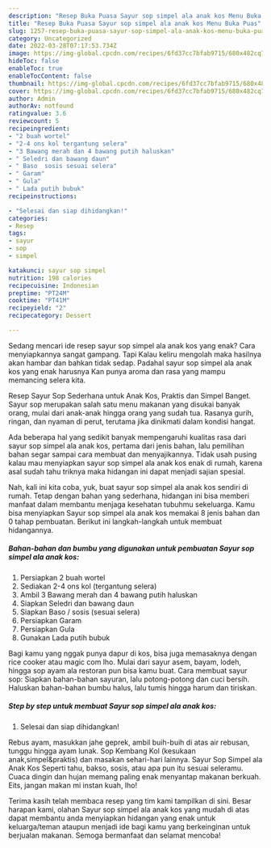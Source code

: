 ```yaml
---
description: "Resep Buka Puasa Sayur sop simpel ala anak kos Menu Buka Puas"
title: "Resep Buka Puasa Sayur sop simpel ala anak kos Menu Buka Puas"
slug: 1257-resep-buka-puasa-sayur-sop-simpel-ala-anak-kos-menu-buka-puas
category: Uncategorized
date: 2022-03-28T07:17:53.734Z
image: https://img-global.cpcdn.com/recipes/6fd37cc7bfab9715/680x482cq70/sayur-sop-simpel-ala-anak-kos-foto-resep-utama.jpg
hideToc: false
enableToc: true
enableTocContent: false
thumbnail: https://img-global.cpcdn.com/recipes/6fd37cc7bfab9715/680x482cq70/sayur-sop-simpel-ala-anak-kos-foto-resep-utama.jpg
cover: https://img-global.cpcdn.com/recipes/6fd37cc7bfab9715/680x482cq70/sayur-sop-simpel-ala-anak-kos-foto-resep-utama.jpg
author: Admin
authorAv: notfound
ratingvalue: 3.6
reviewcount: 5
recipeingredient:
- "2 buah wortel"
- "2-4 ons kol tergantung selera"
- "3 Bawang merah dan 4 bawang putih haluskan"
- " Seledri dan bawang daun"
- " Baso  sosis sesuai selera"
- " Garam"
- " Gula"
- " Lada putih bubuk"
recipeinstructions:

- "Selesai dan siap dihidangkan!"
categories:
- Resep
tags:
- sayur
- sop
- simpel

katakunci: sayur sop simpel 
nutrition: 198 calories
recipecuisine: Indonesian
preptime: "PT24M"
cooktime: "PT41M"
recipeyield: "2"
recipecategory: Dessert

---
```



Sedang mencari ide resep sayur sop simpel ala anak kos yang enak? Cara menyiapkannya sangat gampang. Tapi Kalau keliru mengolah maka hasilnya akan hambar dan bahkan tidak sedap. Padahal sayur sop simpel ala anak kos yang enak harusnya Kan punya aroma dan rasa yang mampu memancing selera kita.


Resep Sayur Sop Sederhana untuk Anak Kos, Praktis dan Simpel Banget. Sayur sop merupakan salah satu menu makanan yang disukai banyak orang, mulai dari anak-anak hingga orang yang sudah tua. Rasanya gurih, ringan, dan nyaman di perut, terutama jika dinikmati dalam kondisi hangat.

Ada beberapa hal yang sedikit banyak mempengaruhi kualitas rasa dari sayur sop simpel ala anak kos, pertama dari jenis bahan, lalu pemilihan bahan segar sampai cara membuat dan menyajikannya. Tidak usah pusing kalau mau menyiapkan sayur sop simpel ala anak kos enak di rumah, karena asal sudah tahu triknya maka hidangan ini dapat menjadi sajian spesial.


Nah, kali ini kita coba, yuk, buat sayur sop simpel ala anak kos sendiri di rumah. Tetap dengan bahan yang sederhana, hidangan ini bisa memberi manfaat dalam membantu menjaga kesehatan tubuhmu sekeluarga. Kamu bisa menyiapkan Sayur sop simpel ala anak kos memakai 8 jenis bahan dan 0 tahap pembuatan. Berikut ini langkah-langkah untuk membuat hidangannya.

<!--inarticleads1-->

##### Bahan-bahan dan bumbu yang digunakan untuk pembuatan Sayur sop simpel ala anak kos:

1. Persiapkan 2 buah wortel
1. Sediakan 2-4 ons kol (tergantung selera)
1. Ambil 3 Bawang merah dan 4 bawang putih haluskan
1. Siapkan  Seledri dan bawang daun
1. Siapkan  Baso / sosis (sesuai selera)
1. Persiapkan  Garam
1. Persiapkan  Gula
1. Gunakan  Lada putih bubuk


Bagi kamu yang nggak punya dapur di kos, bisa juga memasaknya dengan rice cooker atau magic com lho. Mulai dari sayur asem, bayam, lodeh, hingga sop ayam ala restoran pun bisa kamu buat. Cara membuat sayur sop: Siapkan bahan-bahan sayuran, lalu potong-potong dan cuci bersih. Haluskan bahan-bahan bumbu halus, lalu tumis hingga harum dan tiriskan. 

<!--inarticleads2-->

##### Step by step untuk membuat Sayur sop simpel ala anak kos:


1. Selesai dan siap dihidangkan!

Rebus ayam, masukkan jahe geprek, ambil buih-buih di atas air rebusan, tunggu hingga ayam lunak. Sop Kembang Kol (kesukaan anak,simpel&amp;praktis) dan masakan sehari-hari lainnya. Sayur Sop Simpel ala Anak Kos Seperti tahu, bakso, sosis, atau apa pun itu sesuai seleramu. Cuaca dingin dan hujan memang paling enak menyantap makanan berkuah. Eits, jangan makan mi instan kuah, lho! 

Terima kasih telah membaca resep yang tim kami tampilkan di sini. Besar harapan kami, olahan Sayur sop simpel ala anak kos yang mudah di atas dapat membantu anda menyiapkan hidangan yang enak untuk keluarga/teman ataupun menjadi ide bagi kamu yang berkeinginan untuk berjualan makanan. Semoga bermanfaat dan selamat mencoba!
